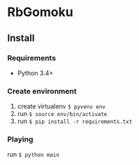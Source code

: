 RbGomoku
===

## Install

### Requirements
- Python 3.4+

### Create environment
1. create virtualenv `$ pyvenv env`
2. run `$ source env/bin/activate`
3. run `$ pip install -r requirements.txt`

### Playing
run `$ python main`
